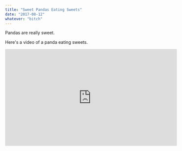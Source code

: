 ```yaml
---
title: "Sweet Pandas Eating Sweets"
date: "2017-08-12"
whatever: "bitch"
---
```


Pandas are really sweet.

Here's a video of a panda eating sweets.

<iframe width="560" height="315" src="https://www.youtube.com/embed/4n0xNbfJLR8" frameborder="0" allowfullscreen></iframe>
